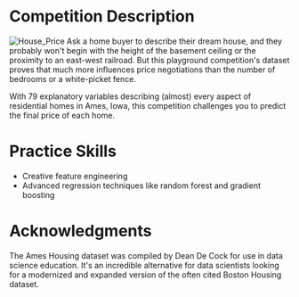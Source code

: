 Competition Description
=======================
![House_Price](https://kaggle2.blob.core.windows.net/competitions/kaggle/5407/media/housesbanner.png)
Ask a home buyer to describe their dream house, and they probably won't begin with the height of the basement ceiling or the proximity to an east-west railroad. But this playground competition's dataset proves that much more influences price negotiations than the number of bedrooms or a white-picket fence.  

With 79 explanatory variables describing (almost) every aspect of residential homes in Ames, Iowa, this competition challenges you to predict the final price of each home.  

Practice Skills
===============
- Creative feature engineering 
- Advanced regression techniques like random forest and gradient boosting

Acknowledgments
===============
The Ames Housing dataset was compiled by Dean De Cock for use in data science education. It's an incredible alternative for data scientists looking for a modernized and expanded version of the often cited Boston Housing dataset. 